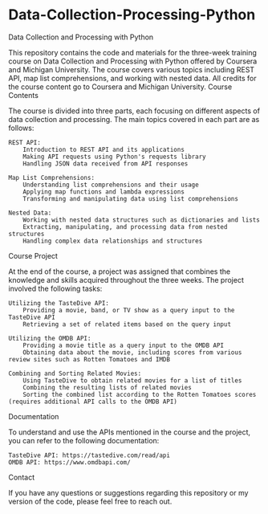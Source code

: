 # Data-Collection-Processing-Python
Data Collection and Processing with Python

This repository contains the code and materials for the three-week training course on Data Collection and Processing with Python offered by Coursera and Michigan University. The course covers various topics including REST API, map list comprehensions, and working with nested data. All credits for the course content go to Coursera and Michigan University.
Course Contents

The course is divided into three parts, each focusing on different aspects of data collection and processing. The main topics covered in each part are as follows:

    REST API:
        Introduction to REST API and its applications
        Making API requests using Python's requests library
        Handling JSON data received from API responses

    Map List Comprehensions:
        Understanding list comprehensions and their usage
        Applying map functions and lambda expressions
        Transforming and manipulating data using list comprehensions

    Nested Data:
        Working with nested data structures such as dictionaries and lists
        Extracting, manipulating, and processing data from nested structures
        Handling complex data relationships and structures

Course Project

At the end of the course, a project was assigned that combines the knowledge and skills acquired throughout the three weeks. The project involved the following tasks:

    Utilizing the TasteDive API:
        Providing a movie, band, or TV show as a query input to the TasteDive API
        Retrieving a set of related items based on the query input

    Utilizing the OMDB API:
        Providing a movie title as a query input to the OMDB API
        Obtaining data about the movie, including scores from various review sites such as Rotten Tomatoes and IMDB

    Combining and Sorting Related Movies:
        Using TasteDive to obtain related movies for a list of titles
        Combining the resulting lists of related movies
        Sorting the combined list according to the Rotten Tomatoes scores (requires additional API calls to the OMDB API)

Documentation

To understand and use the APIs mentioned in the course and the project, you can refer to the following documentation:

    TasteDive API: https://tastedive.com/read/api
    OMDB API: https://www.omdbapi.com/

Contact

If you have any questions or suggestions regarding this repository or my version of the code, please feel free to reach out.
